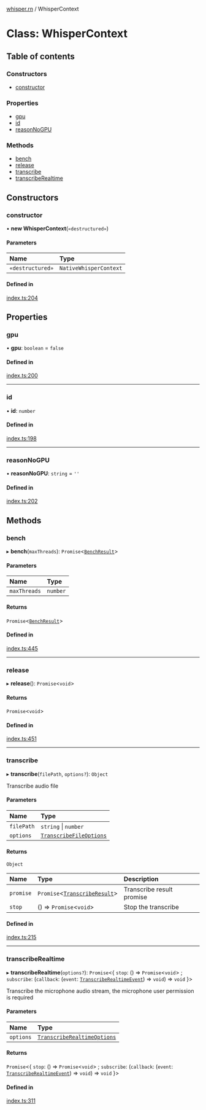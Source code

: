 [whisper.rn](../README.md) / WhisperContext

# Class: WhisperContext

## Table of contents

### Constructors

- [constructor](WhisperContext.md#constructor)

### Properties

- [gpu](WhisperContext.md#gpu)
- [id](WhisperContext.md#id)
- [reasonNoGPU](WhisperContext.md#reasonnogpu)

### Methods

- [bench](WhisperContext.md#bench)
- [release](WhisperContext.md#release)
- [transcribe](WhisperContext.md#transcribe)
- [transcribeRealtime](WhisperContext.md#transcriberealtime)

## Constructors

### constructor

• **new WhisperContext**(`«destructured»`)

#### Parameters

| Name | Type |
| :------ | :------ |
| `«destructured»` | `NativeWhisperContext` |

#### Defined in

[index.ts:204](https://github.com/mybigday/whisper.rn/blob/413dc6d/src/index.ts#L204)

## Properties

### gpu

• **gpu**: `boolean` = `false`

#### Defined in

[index.ts:200](https://github.com/mybigday/whisper.rn/blob/413dc6d/src/index.ts#L200)

___

### id

• **id**: `number`

#### Defined in

[index.ts:198](https://github.com/mybigday/whisper.rn/blob/413dc6d/src/index.ts#L198)

___

### reasonNoGPU

• **reasonNoGPU**: `string` = `''`

#### Defined in

[index.ts:202](https://github.com/mybigday/whisper.rn/blob/413dc6d/src/index.ts#L202)

## Methods

### bench

▸ **bench**(`maxThreads`): `Promise`<[`BenchResult`](../README.md#benchresult)\>

#### Parameters

| Name | Type |
| :------ | :------ |
| `maxThreads` | `number` |

#### Returns

`Promise`<[`BenchResult`](../README.md#benchresult)\>

#### Defined in

[index.ts:445](https://github.com/mybigday/whisper.rn/blob/413dc6d/src/index.ts#L445)

___

### release

▸ **release**(): `Promise`<`void`\>

#### Returns

`Promise`<`void`\>

#### Defined in

[index.ts:451](https://github.com/mybigday/whisper.rn/blob/413dc6d/src/index.ts#L451)

___

### transcribe

▸ **transcribe**(`filePath`, `options?`): `Object`

Transcribe audio file

#### Parameters

| Name | Type |
| :------ | :------ |
| `filePath` | `string` \| `number` |
| `options` | [`TranscribeFileOptions`](../README.md#transcribefileoptions) |

#### Returns

`Object`

| Name | Type | Description |
| :------ | :------ | :------ |
| `promise` | `Promise`<[`TranscribeResult`](../README.md#transcriberesult)\> | Transcribe result promise |
| `stop` | () => `Promise`<`void`\> | Stop the transcribe |

#### Defined in

[index.ts:215](https://github.com/mybigday/whisper.rn/blob/413dc6d/src/index.ts#L215)

___

### transcribeRealtime

▸ **transcribeRealtime**(`options?`): `Promise`<{ `stop`: () => `Promise`<`void`\> ; `subscribe`: (`callback`: (`event`: [`TranscribeRealtimeEvent`](../README.md#transcriberealtimeevent)) => `void`) => `void`  }\>

Transcribe the microphone audio stream, the microphone user permission is required

#### Parameters

| Name | Type |
| :------ | :------ |
| `options` | [`TranscribeRealtimeOptions`](../README.md#transcriberealtimeoptions) |

#### Returns

`Promise`<{ `stop`: () => `Promise`<`void`\> ; `subscribe`: (`callback`: (`event`: [`TranscribeRealtimeEvent`](../README.md#transcriberealtimeevent)) => `void`) => `void`  }\>

#### Defined in

[index.ts:311](https://github.com/mybigday/whisper.rn/blob/413dc6d/src/index.ts#L311)
